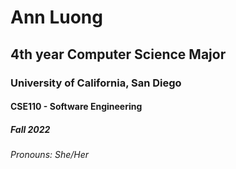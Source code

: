 # Ann Luong
## 4th year Computer Science Major
### University of California, San Diego
#### CSE110 - Software Engineering
##### Fall 2022
###### Pronouns: She/Her